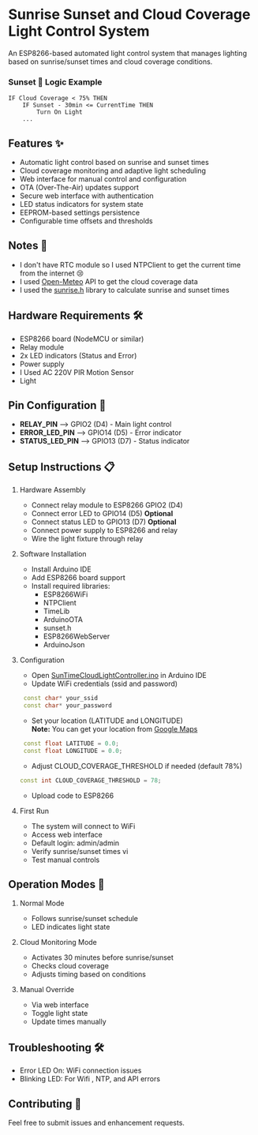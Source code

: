 # Sunrise Sunset and Cloud Coverage Light Control System
An ESP8266-based automated light control system that manages lighting based on sunrise/sunset times and cloud coverage conditions.



### Sunset 🌇 Logic Example
```
IF Cloud Coverage < 75% THEN
    IF Sunset - 30min <= CurrentTime THEN
        Turn On Light
    ...
```
## Features ✨

- Automatic light control based on sunrise and sunset times
- Cloud coverage monitoring and adaptive light scheduling
- Web interface for manual control and configuration
- OTA (Over-The-Air) updates support
- Secure web interface with authentication
- LED status indicators for system state
- EEPROM-based settings persistence
- Configurable time offsets and thresholds

## Notes 📝
- I don't have RTC module so I used NTPClient to get the current time from the internet 😢
- I used [Open-Meteo](https://open-meteo.com/) API to get the cloud coverage data
- I used the [sunrise.h](https://github.com/buelowp/sunset) library to calculate sunrise and sunset times

## Hardware Requirements    🛠️

- ESP8266 board (NodeMCU or similar)
- Relay module
- 2x LED indicators (Status and Error)
- Power supply
- I Used AC 220V PIR Motion Sensor 
- Light

## Pin Configuration 🔢

- **RELAY_PIN** --> GPIO2 (D4) - Main light control
- **ERROR_LED_PIN** --> GPIO14 (D5) - Error indicator
- **STATUS_LED_PIN** --> GPIO13 (D7) - Status indicator

## Setup Instructions 📋

1. Hardware Assembly
   - Connect relay module to ESP8266 GPIO2 (D4)
   - Connect error LED to GPIO14 (D5) **Optional**
   - Connect status LED to GPIO13 (D7) **Optional**
   - Connect power supply to ESP8266 and relay
   - Wire the light fixture through relay

2. Software Installation
   - Install Arduino IDE
   - Add ESP8266 board support
   - Install required libraries:
     * ESP8266WiFi
     * NTPClient
     * TimeLib
     * ArduinoOTA
     * sunset.h
     * ESP8266WebServer
     * ArduinoJson

3. Configuration
   - Open [SunTimeCloudLightController.ino](SunTimeCloudLightController.ino) in Arduino IDE
   - Update WiFi credentials (ssid and password)
   ```cpp	
    const char* your_ssid
    const char* your_password
    ```
   - Set your location (LATITUDE and LONGITUDE)<br>
   **Note:** You can get your location from [Google Maps](https://www.google.com/maps)
    ```cpp
     const float LATITUDE = 0.0;
     const float LONGITUDE = 0.0;
     ```
   - Adjust CLOUD_COVERAGE_THRESHOLD if needed (default 78%)
    
    ```cpp
    const int CLOUD_COVERAGE_THRESHOLD = 78;
    ```
     
   - Upload code to ESP8266

4. First Run
   - The system will connect to WiFi
   - Access web interface
   - Default login: admin/admin
   - Verify sunrise/sunset times vi
   - Test manual controls

## Operation Modes 🔄

1. Normal Mode
   - Follows sunrise/sunset schedule
   - LED indicates light state

2. Cloud Monitoring Mode
   - Activates 30 minutes before sunrise/sunset
   - Checks cloud coverage
   - Adjusts timing based on conditions

3. Manual Override
   - Via web interface
   - Toggle light state
   - Update times manually

## Troubleshooting 🛠️

- Error LED On: WiFi connection issues
- Blinking LED: For Wifi , NTP, and API errors

## Contributing 🤝

Feel free to submit issues and enhancement requests.
